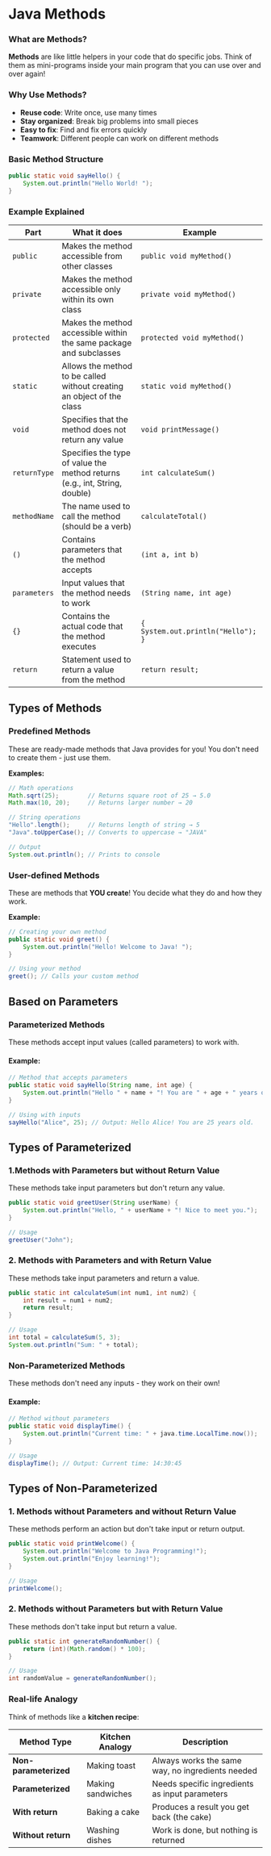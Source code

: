 # Java Methods
### What are Methods? 

**Methods** are like little helpers in your code that do specific jobs. Think of them as mini-programs inside your main program that you can use over and over again!

### Why Use Methods?
- **Reuse code**: Write once, use many times
- **Stay organized**: Break big problems into small pieces
- **Easy to fix**: Find and fix errors quickly
- **Teamwork**: Different people can work on different methods

### Basic Method Structure

```java
public static void sayHello() {
    System.out.println("Hello World! ");
}
```
### Example Explained

| Part | What it does | Example |
|------|-------------|---------|
| `public` | Makes the method accessible from other classes | `public void myMethod()` |
| `private` | Makes the method accessible only within its own class | `private void myMethod()` |
| `protected` | Makes the method accessible within the same package and subclasses | `protected void myMethod()` |
| `static` | Allows the method to be called without creating an object of the class | `static void myMethod()` |
| `void` | Specifies that the method does not return any value | `void printMessage()` |
| `returnType` | Specifies the type of value the method returns (e.g., int, String, double) | `int calculateSum()` |
| `methodName` | The name used to call the method (should be a verb) | `calculateTotal()` |
| `()` | Contains parameters that the method accepts | `(int a, int b)` |
| `parameters` | Input values that the method needs to work | `(String name, int age)` |
| `{}` | Contains the actual code that the method executes | `{ System.out.println("Hello"); }` |
| `return` | Statement used to return a value from the method | `return result;` |

## Types of Methods

### Predefined Methods 
These are ready-made methods that Java provides for you! You don't need to create them - just use them.

**Examples:**
```java
// Math operations
Math.sqrt(25);        // Returns square root of 25 → 5.0
Math.max(10, 20);     // Returns larger number → 20

// String operations
"Hello".length();     // Returns length of string → 5
"Java".toUpperCase(); // Converts to uppercase → "JAVA"

// Output
System.out.println(); // Prints to console
```
### User-defined Methods 

These are methods that **YOU create**! You decide what they do and how they work.

**Example:**
```java
// Creating your own method
public static void greet() {
    System.out.println("Hello! Welcome to Java! ");
}

// Using your method
greet(); // Calls your custom method
```
## Based on Parameters
### Parameterized Methods 
These methods accept input values (called parameters) to work with.

#### Example:
```java
// Method that accepts parameters
public static void sayHello(String name, int age) {
    System.out.println("Hello " + name + "! You are " + age + " years old.");
}

// Using with inputs
sayHello("Alice", 25); // Output: Hello Alice! You are 25 years old.
```
## Types of Parameterized
### 1.Methods with Parameters but without Return Value
These methods take input parameters but don't return any value.
```java
public static void greetUser(String userName) {
    System.out.println("Hello, " + userName + "! Nice to meet you.");
}

// Usage
greetUser("John");
```

### 2. Methods with Parameters and with Return Value
These methods take input parameters and return a value.
```java
public static int calculateSum(int num1, int num2) {
    int result = num1 + num2;
    return result;
}

// Usage
int total = calculateSum(5, 3);
System.out.println("Sum: " + total);
```


### Non-Parameterized Methods 
These methods don't need any inputs - they work on their own!

#### Example:
```java
// Method without parameters
public static void displayTime() {
    System.out.println("Current time: " + java.time.LocalTime.now());
}

// Usage
displayTime(); // Output: Current time: 14:30:45
```
## Types of Non-Parameterized 
### 1. Methods without Parameters and without Return Value
These methods perform an action but don't take input or return output.

```java
public static void printWelcome() {
    System.out.println("Welcome to Java Programming!");
    System.out.println("Enjoy learning!");
}

// Usage
printWelcome();
```
### 2. Methods without Parameters but with Return Value
These methods don't take input but return a value.
```java
public static int generateRandomNumber() {
    return (int)(Math.random() * 100);
}

// Usage
int randomValue = generateRandomNumber();
```
### Real-life Analogy

Think of methods like a **kitchen recipe**:

| Method Type | Kitchen Analogy | Description |
|-------------|-----------------|-------------|
| **Non-parameterized** | Making toast | Always works the same way, no ingredients needed |
| **Parameterized** | Making sandwiches | Needs specific ingredients as input parameters |
| **With return** | Baking a cake | Produces a result you get back (the cake) |
| **Without return** | Washing dishes | Work is done, but nothing is returned |
